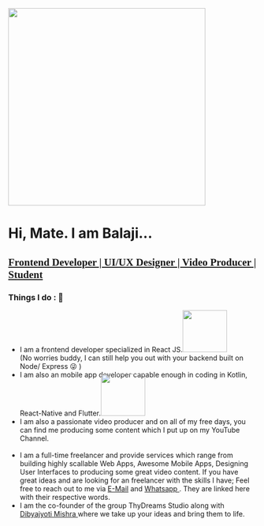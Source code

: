 
<img src="https://media.giphy.com/media/QBkmBad7HjH4jM11Wx/giphy.gif" width="400" height="400"> 
<h1> Hi, Mate. I am Balaji... </h1>
<h2 style="text-decoration:underline; font-family:Gabriola">Frontend Developer | UI/UX Designer | Video Producer | Student </h2>

<h3 style="font-weight:bold"> Things I do : 🔭 </h3>
 <ul>
 <li> I am a frontend developer specialized in React JS.<img src="https://media.giphy.com/media/QzBbk0AVInBfT4NzeI/giphy.gif" width="90" height="85"> </li>
(No worries buddy, I can still help you out with your backend built on Node/ Express 😜 )
<br/>
 <li> I am also an mobile app developer capable enough in coding in Kotlin, React-Native and Flutter.<img src="https://media.giphy.com/media/9tXzDP8vOZNnisl9sa/giphy.gif" width="90" height="85" style="margin-top:-10">
<br/>
<li> I am also a passionate video producer and on all of my free days, you can find me producing some content which I put up on my YouTube Channel. </li>
<br/>
 <li> I am a full-time freelancer and provide services which range from building highly scallable Web Apps, Awesome Mobile Apps, Designing User Interfaces to producing some great video content. If you have great ideas and are looking for an freelancer with the skills I have; Feel free to reach out to me via <a href="mailto:kotnivenkatabalaji@gmail.com"> E-Mail</a> and <a href="https://wa.me/917032874146">Whatsapp </a>. They are linked here with their respective words. 
<br/>
 <li> I am the co-founder of the group ThyDreams Studio along with <a href="https://github.com/DibyajyotiMishra/DibyajyotiMishra"> Dibyajyoti Mishra </a> where we take up your ideas and bring them to life. 
 </ul>


<!--
**Balaji-Kotni/Balaji-Kotni** is a ✨ _special_ ✨ repository because its `README.md` (this file) appears on your GitHub profile.

Here are some ideas to get you started:

- 🔭 I’m currently working on ...
- 🌱 I’m currently learning ...
- 👯 I’m looking to collaborate on ...
- 🤔 I’m looking for help with ...
- 💬 Ask me about ...
- 📫 How to reach me: ...
- 😄 Pronouns: ...
- ⚡ Fun fact: ...
-->

